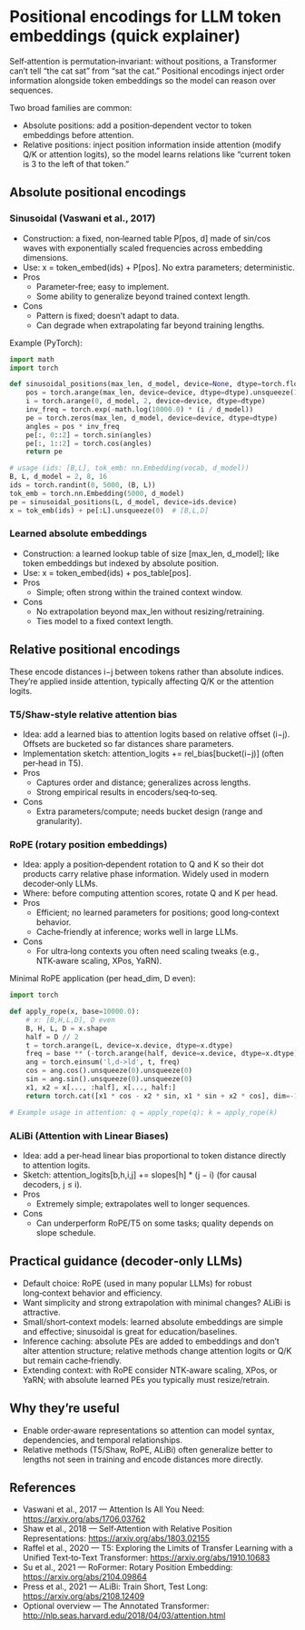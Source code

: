 # Positional encodings for LLM token embeddings (quick explainer)

Self‑attention is permutation‑invariant: without positions, a Transformer can’t tell “the cat sat” from “sat the cat.” Positional encodings inject order information alongside token embeddings so the model can reason over sequences.

Two broad families are common:

- Absolute positions: add a position‑dependent vector to token embeddings before attention.
- Relative positions: inject position information inside attention (modify Q/K or attention logits), so the model learns relations like “current token is 3 to the left of that token.”

## Absolute positional encodings

### Sinusoidal (Vaswani et al., 2017)

- Construction: a fixed, non‑learned table P[pos, d] made of sin/cos waves with exponentially scaled frequencies across embedding dimensions.
- Use: x = token_embed(ids) + P[pos]. No extra parameters; deterministic.
- Pros
  - Parameter‑free; easy to implement.
  - Some ability to generalize beyond trained context length.
- Cons
  - Pattern is fixed; doesn’t adapt to data.
  - Can degrade when extrapolating far beyond training lengths.

Example (PyTorch):

```python
import math
import torch

def sinusoidal_positions(max_len, d_model, device=None, dtype=torch.float32):
    pos = torch.arange(max_len, device=device, dtype=dtype).unsqueeze(1)      # [L,1]
    i = torch.arange(0, d_model, 2, device=device, dtype=dtype)               # [D/2]
    inv_freq = torch.exp(-math.log(10000.0) * (i / d_model))                  # [D/2]
    pe = torch.zeros(max_len, d_model, device=device, dtype=dtype)            # [L,D]
    angles = pos * inv_freq                                                   # [L,D/2]
    pe[:, 0::2] = torch.sin(angles)
    pe[:, 1::2] = torch.cos(angles)
    return pe

# usage (ids: [B,L], tok_emb: nn.Embedding(vocab, d_model))
B, L, d_model = 2, 8, 16
ids = torch.randint(0, 5000, (B, L))
tok_emb = torch.nn.Embedding(5000, d_model)
pe = sinusoidal_positions(L, d_model, device=ids.device)
x = tok_emb(ids) + pe[:L].unsqueeze(0)  # [B,L,D]
```

### Learned absolute embeddings

- Construction: a learned lookup table of size [max_len, d_model]; like token embeddings but indexed by absolute position.
- Use: x = token_embed(ids) + pos_table[pos].
- Pros
  - Simple; often strong within the trained context window.
- Cons
  - No extrapolation beyond max_len without resizing/retraining.
  - Ties model to a fixed context length.

## Relative positional encodings

These encode distances i−j between tokens rather than absolute indices. They’re applied inside attention, typically affecting Q/K or the attention logits.

### T5/Shaw‑style relative attention bias

- Idea: add a learned bias to attention logits based on relative offset (i−j). Offsets are bucketed so far distances share parameters.
- Implementation sketch: attention_logits += rel_bias[bucket(i−j)] (often per‑head in T5).
- Pros
  - Captures order and distance; generalizes across lengths.
  - Strong empirical results in encoders/seq‑to‑seq.
- Cons
  - Extra parameters/compute; needs bucket design (range and granularity).

### RoPE (rotary position embeddings)

- Idea: apply a position‑dependent rotation to Q and K so their dot products carry relative phase information. Widely used in modern decoder‑only LLMs.
- Where: before computing attention scores, rotate Q and K per head.
- Pros
  - Efficient; no learned parameters for positions; good long‑context behavior.
  - Cache‑friendly at inference; works well in large LLMs.
- Cons
  - For ultra‑long contexts you often need scaling tweaks (e.g., NTK‑aware scaling, XPos, YaRN).

Minimal RoPE application (per head_dim, D even):

```python
import torch

def apply_rope(x, base=10000.0):
    # x: [B,H,L,D], D even
    B, H, L, D = x.shape
    half = D // 2
    t = torch.arange(L, device=x.device, dtype=x.dtype)                                 # [L]
    freq = base ** (-torch.arange(half, device=x.device, dtype=x.dtype) / half)         # [half]
    ang = torch.einsum('l,d->ld', t, freq)                                              # [L,half]
    cos = ang.cos().unsqueeze(0).unsqueeze(0)                                           # [1,1,L,half]
    sin = ang.sin().unsqueeze(0).unsqueeze(0)                                           # [1,1,L,half]
    x1, x2 = x[..., :half], x[..., half:]
    return torch.cat([x1 * cos - x2 * sin, x1 * sin + x2 * cos], dim=-1)

# Example usage in attention: q = apply_rope(q); k = apply_rope(k)
```

### ALiBi (Attention with Linear Biases)

- Idea: add a per‑head linear bias proportional to token distance directly to attention logits.
- Sketch: attention_logits[b,h,i,j] += slopes[h] \* (j − i) (for causal decoders, j ≤ i).
- Pros
  - Extremely simple; extrapolates well to longer sequences.
- Cons
  - Can underperform RoPE/T5 on some tasks; quality depends on slope schedule.

## Practical guidance (decoder‑only LLMs)

- Default choice: RoPE (used in many popular LLMs) for robust long‑context behavior and efficiency.
- Want simplicity and strong extrapolation with minimal changes? ALiBi is attractive.
- Small/short‑context models: learned absolute embeddings are simple and effective; sinusoidal is great for education/baselines.
- Inference caching: absolute PEs are added to embeddings and don’t alter attention structure; relative methods change attention logits or Q/K but remain cache‑friendly.
- Extending context: with RoPE consider NTK‑aware scaling, XPos, or YaRN; with absolute learned PEs you typically must resize/retrain.

## Why they’re useful

- Enable order‑aware representations so attention can model syntax, dependencies, and temporal relationships.
- Relative methods (T5/Shaw, RoPE, ALiBi) often generalize better to lengths not seen in training and encode distances more directly.

## References

- Vaswani et al., 2017 — Attention Is All You Need: <https://arxiv.org/abs/1706.03762>
- Shaw et al., 2018 — Self‑Attention with Relative Position Representations: <https://arxiv.org/abs/1803.02155>
- Raffel et al., 2020 — T5: Exploring the Limits of Transfer Learning with a Unified Text‑to‑Text Transformer: <https://arxiv.org/abs/1910.10683>
- Su et al., 2021 — RoFormer: Rotary Position Embedding: <https://arxiv.org/abs/2104.09864>
- Press et al., 2021 — ALiBi: Train Short, Test Long: <https://arxiv.org/abs/2108.12409>
- Optional overview — The Annotated Transformer: <http://nlp.seas.harvard.edu/2018/04/03/attention.html>
